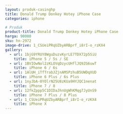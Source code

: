 ```yaml
---
layout: produk-casinghp
title: Donald Trump Donkey Hotey iPhone Case
categories: iphone

# Produk
product-title: Donald Trump Donkey Hotey iPhone Case
harga: 90000
sku: hn-2972
image-drive: 1_CSUeiPRqUZbyARBprf_i8rI-o_rzKX4
gallery:
  - url: 1bjG9YRUY8WguDuzvKyrLE7TDX72p5SiU
    title: iPhone 5 / 5s / SE
  - url: 1BVIOwNol2zKLOVqDzycUHflJQ9ZG6uwT
    title: iPhone 6 / 6s
  - url: 1AlUH_iTfTrabJZjnAMSPzhuB5UWDqXUD
    title: iPhone 6 Plus / 6s Plus
  - url: 1nyJbA-0YOlrN25U8zKUa9HYJQC1nenat
    title: iPhone 7 / 8
  - url: 12fkZppp5C1DIDaJhnUgWhKMqg7JyUnS9
    title: iPhone 7 Plus / 8 Plus
  - url: 1_CSUeiPRqUZbyARBprf_i8rI-o_rzKX4
    title: iPhone X
---
```

